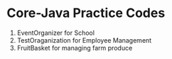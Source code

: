 # Core-Java Practice Codes

1. EventOrganizer for School
2. TestOraganization for Employee Management
3. FruitBasket for managing farm produce
